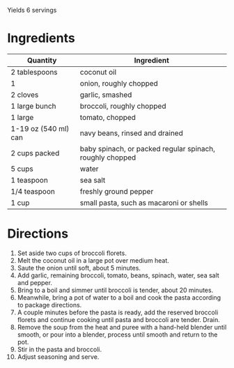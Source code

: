 Yields 6 servings

# Ingredients

Quantity | Ingredient
----|----
2 tablespoons | coconut oil
1 | onion, roughly chopped
2 cloves | garlic, smashed
1 large bunch | broccoli, roughly chopped
1 large | tomato, chopped
1-19 oz (540 ml) can | navy beans, rinsed and drained
2 cups packed | baby spinach, or packed regular spinach, roughly chopped
5 cups | water
1 teaspoon | sea salt
1/4 teaspoon | freshly ground pepper
1 cup | small pasta, such as macaroni or shells

# Directions

1. Set aside two cups of broccoli florets.
2. Melt the coconut oil in a large pot over medium heat.
3. Saute the onion until soft, about 5 minutes.
4. Add garlic, remaining  broccoli, tomato, beans, spinach, water, sea salt and pepper.
5. Bring to a boil and simmer until broccoli is tender, about 20 minutes. 
6. Meanwhile, bring a pot of water to a boil and cook the pasta according to package directions.
7. A couple minutes before the pasta is ready, add the reserved broccoli florets and continue cooking until pasta and broccoli are tender. Drain.
8. Remove the soup from the heat and puree with a  hand-held blender until smooth, or pour into a blender, process until smooth and return to the pot.
9. Stir in the pasta and broccoli.
10. Adjust seasoning and serve.
